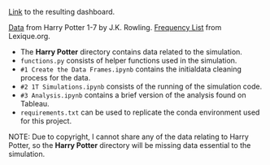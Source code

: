 [Link](https://public.tableau.com/app/profile/joshdavham/viz/SentenceMiningbytheNumbers/Dashboard1) to the resulting dashboard.

[Data](https://www.amazon.ca/-/fr/J-K-Rowling-ebook/dp/B0192CTN72) from Harry Potter 1-7 by J.K. Rowling.
[Frequency List](http://www.lexique.org/shiny/openlexicon) from Lexique.org.

- The **Harry Potter** directory contains data related to the simulation.
- `functions.py` consists of helper functions used in the simulation.
- `#1 Create the Data Frames.ipynb` contains the initialdata cleaning process for the data.
- `#2 1T Simulations.ipynb` consists of the running of the simulation code.
- `#3 Analysis.ipynb` contains a brief version of the analysis found on Tableau.
- `requirements.txt` can be used to replicate the conda environment used for this project.

NOTE: Due to copyright, I cannot share any of the data relating to Harry Potter, so the **Harry Potter** directory will be missing data essential to the simulation.

